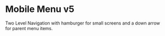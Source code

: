 # Mobile Menu v5
Two Level Navigation with hamburger for small screens and a down arrow for parent menu items.
